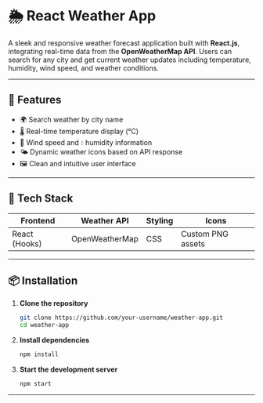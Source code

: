# 🌦️ React Weather App

A sleek and responsive weather forecast application built with **React.js**, integrating real-time data from the **OpenWeatherMap API**. Users can search for any city and get current weather updates including temperature, humidity, wind speed, and weather conditions.

---

## 🚀 Features

- 🌍 Search weather by city name
- 🌡️ Real-time temperature display (°C)
- 💨 Wind speed and 💧 humidity information
- 🌤️ Dynamic weather icons based on API response
- 🖼️ Clean and intuitive user interface

---

## 🔧 Tech Stack

| Frontend      | Weather API      | Styling        | Icons              |
|---------------|------------------|----------------|---------------------|
| React (Hooks) | OpenWeatherMap   | CSS            | Custom PNG assets   |

---

## 📦 Installation

1. **Clone the repository**
   ```bash
   git clone https://github.com/your-username/weather-app.git
   cd weather-app

   ```

2. **Install dependencies**
   ```bash
   npm install
   ```

3. **Start the development server**
   ```bash
   npm start
   ```

--- 